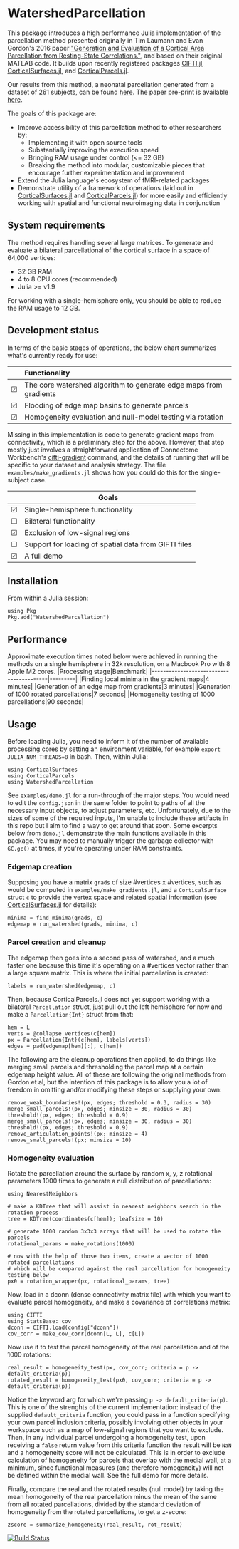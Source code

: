 # WatershedParcellation
This package introduces a high performance Julia implementation of the parcellation method presented originally in Tim Laumann and Evan Gordon's 2016 paper ["Generation and Evaluation of a Cortical Area Parcellation from Resting-State Correlations."](https://pubmed.ncbi.nlm.nih.gov/25316338/), and based on their original MATLAB code. It builds upon recently registered packages [CIFTI.jl](https://github.com/myersm0/CIFTI.jl), [CorticalSurfaces.jl](https://github.com/myersm0/CorticalSurfaces.jl), and [CorticalParcels.jl](https://github.com/myersm0/CorticalParcels.jl).

Our results from this method, a neonatal parcellation generated from a dataset of 261 subjects, can be found [here](https://github.com/myersm0/Myers-Labonte_parcellation). The paper pre-print is available [here](https://www.biorxiv.org/content/10.1101/2023.11.10.566629v1).

The goals of this package are:

- Improve accessibility of this parcellation method to other researchers by:
	- Implementing it with open source tools
	- Substantially improving the execution speed
	- Bringing RAM usage under control (<= 32 GB)
	- Breaking the method into modular, customizable pieces that encourage further experimentation and improvement
- Extend the Julia language's ecosystem of fMRI-related packages
- Demonstrate utility of a framework of operations (laid out in [CorticalSurfaces.jl](https://github.com/myersm0/CorticalSurfaces.jl) and [CorticalParcels.jl](https://github.com/myersm0/CorticalParcels.jl)) for more easily and efficiently working with spatial and functional neuroimaging data in conjunction

## System requirements
The method requires handling several large matrices. To generate and evaluate a bilateral parcellational of the cortical surface in a space of 64,000 vertices:
- 32 GB RAM
- 4 to 8 CPU cores (recommended)
- Julia >= v1.9

For working with a single-hemisphere only, you should be able to reduce the RAM usage to 12 GB.

## Development status
In terms of the basic stages of operations, the below chart summarizes what's currently ready for use:

| |Functionality|
|-|:----------------------------------------------------------------|
|☑|The core watershed algorithm to generate edge maps from gradients|
|☑|Flooding of edge map basins to generate parcels|
|☑|Homogeneity evaluation and null-model testing via rotation|

Missing in this implementation is code to generate gradient maps from connectivity, which is a preliminary step for the above. However, that step mostly just involves a straightforward application of Connectome Workbench's [cifti-gradient](https://humanconnectome.org/software/workbench-command/-cifti-gradient) command, and the details of running that will be specific to your dataset and analysis strategy. The file `examples/make_gradients.jl` shows how you could do this for the single-subject case.

| |Goals|
|-|----------------------------------------------------|
|☑|Single-hemisphere functionality|
|☐|Bilateral functionality|
|☑|Exclusion of low-signal regions|
|☐|Support for loading of spatial data from GIFTI files|
|☑|A full demo|

## Installation
From within a Julia session:
```
using Pkg
Pkg.add("WatershedParcellation")
```

## Performance
Approximate execution times noted below were achieved in running the methods on a single hemisphere in 32k resolution, on a Macbook Pro with 8 Apple M2 cores.
|Processing stage|Benchmark|
|-----------------------------------------|---------|
|Finding local minima in the gradient maps|4 minutes|
|Generation of an edge map from gradients|3 minutes|
|Generation of 1000 rotated parcellations|7 seconds|
|Homogeneity testing of 1000 parcellations|90 seconds|

## Usage
Before loading Julia, you need to inform it of the number of available processing cores by setting an environment variable, for example `export JULIA_NUM_THREADS=8` in bash. Then, within Julia:
```
using CorticalSurfaces
using CorticalParcels
using WatershedParcellation
```

See `examples/demo.jl` for a run-through of the major steps. You would need to edit the `config.json` in the same folder to point to paths of all the necessary input objects, to adjust parameters, etc. Unfortunately, due to the sizes of some of the required inputs, I'm unable to include these artifacts in this repo but I aim to find a way to get around that soon. Some excerpts below from `demo.jl` demonstrate the main functions available in this package. You may need to manually trigger the garbage collector with `GC.gc()` at times, if you're operating under RAM constraints.

### Edgemap creation
Supposing you have a matrix `grads` of size #vertices x #vertices, such as would be computed in `examples/make_gradients.jl`, and a `CorticalSurface` struct `c` to provide the vertex space and related spatial information (see [CorticalSurfaces.jl](https://github.com/myersm0/CorticalSurfaces.jl) for details):
```
minima = find_minima(grads, c)
edgemap = run_watershed(grads, minima, c)
```

### Parcel creation and cleanup
The edgemap then goes into a second pass of watershed, and a much faster one because this time it's operating on a #vertices vector rather than a large square matrix. This is where the initial parcellation is created:
```
labels = run_watershed(edgemap, c)
```

Then, because CorticalParcels.jl does not yet support working with a bilateral `Parcellation` struct, just pull out the left hemisphere for now and make a `Parcellation{Int}` struct from that:
```
hem = L
verts = @collapse vertices(c[hem])
px = Parcellation{Int}(c[hem], labels[verts])
edges = pad(edgemap[hem][:], c[hem])
```

The following are the cleanup operations then applied, to do things like merging small parcels and thresholding the parcel map at a certain edgemap height value. All of these are following the original methods from Gordon et al, but the intention of this package is to allow you a lot of freedom in omitting and/or modifying these steps or supplying your own:
```
remove_weak_boundaries!(px, edges; threshold = 0.3, radius = 30)
merge_small_parcels!(px, edges; minsize = 30, radius = 30)
threshold!(px, edges; threshold = 0.9)
merge_small_parcels!(px, edges; minsize = 30, radius = 30)
threshold!(px, edges; threshold = 0.9)
remove_articulation_points!(px; minsize = 4)
remove_small_parcels!(px; minsize = 10)
```

### Homogeneity evaluation
Rotate the parcellation around the surface by random x, y, z rotational parameters 1000 times to generate a null distribution of parcellations:
```
using NearestNeighbors

# make a KDTree that will assist in nearest neighbors search in the rotation process
tree = KDTree(coordinates(c[hem]); leafsize = 10)

# generate 1000 random 3x3x3 arrays that will be used to rotate the parcels
rotational_params = make_rotations(1000)

# now with the help of those two items, create a vector of 1000 rotated parcellations
# which will be compared against the real parcellation for homogeneity testing below
pxθ = rotation_wrapper(px, rotational_params, tree)
```

Now, load in a dconn (dense connectivity matrix file) with which you want to evaluate parcel homogeneity, and make a covariance of correlations matrix:
```
using CIFTI
using StatsBase: cov
dconn = CIFTI.load(config["dconn"])
cov_corr = make_cov_corr(dconn[L, L], c[L])
```

Now use it to test the parcel homogeneity of the real parcellation and of the 1000 rotations:
```
real_result = homogeneity_test(px, cov_corr; criteria = p -> default_criteria(p))
rotated_result = homogeneity_test(pxθ, cov_corr; criteria = p -> default_criteria(p))
```

Notice the keyword arg for which we're passing `p -> default_criteria(p)`. This is one of the strenghts of the current implementation: instead of the supplied `default_criteria` function, you could pass in a function specifying your own parcel inclusion criteria, possibly involving other objects in your workspace such as a map of low-signal regions that you want to exclude. Then, in any individual parcel undergoing a homogeneity test, upon receiving a `false` return value from this criteria function the result will be `NaN` and a homogeneity score will not be calculated. This is in order to exclude calculation of homogeneity for parcels that overlap with the medial wall, at a minimum, since functional measures (and therefore homogeneity) will not be defined within the medial wall. See the full demo for more details.

Finally, compare the real and the rotated results (null model) by taking the mean homogoneity of the real parcellation minus the mean of the same from all rotated parcellations, divided by the standard deviation of homogeneity from the rotated parcellations, to get a z-score:
```
zscore = summarize_homogeneity(real_result, rot_result)
```


[![Build Status](https://github.com/myersm0/WatershedParcellation.jl/actions/workflows/CI.yml/badge.svg?branch=main)](https://github.com/myersm0/WatershedParcellation.jl/actions/workflows/CI.yml?query=branch%3Amain)
